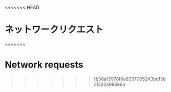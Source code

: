 
<<<<<<< HEAD
# ネットワークリクエスト
=======
# Network requests
>>>>>>> fb38a13978f6e8397005243bc13bc1a20a988e6a
